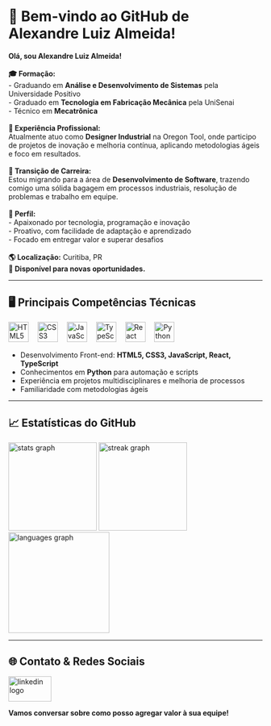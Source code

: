 <h1 align="left">🎯 Bem-vindo ao GitHub de Alexandre Luiz Almeida!</h1>

<p align="left">
  <strong>Olá, sou Alexandre Luiz Almeida!</strong><br>
  <br>
  <strong>🎓 Formação:</strong> <br>
  - Graduando em <b>Análise e Desenvolvimento de Sistemas</b> pela Universidade Positivo<br>
  - Graduado em <b>Tecnologia em Fabricação Mecânica</b> pela UniSenai<br>
  - Técnico em <b>Mecatrônica</b><br>
  <br>
  <strong>💼 Experiência Profissional:</strong><br>
  Atualmente atuo como <b>Designer Industrial</b> na Oregon Tool, onde participo de projetos de inovação e melhoria contínua, aplicando metodologias ágeis e foco em resultados.<br>
  <br>
  <strong>🔄 Transição de Carreira:</strong><br>
  Estou migrando para a área de <b>Desenvolvimento de Software</b>, trazendo comigo uma sólida bagagem em processos industriais, resolução de problemas e trabalho em equipe.<br>
  <br>
  <strong>🚀 Perfil:</strong><br>
  - Apaixonado por tecnologia, programação e inovação<br>
  - Proativo, com facilidade de adaptação e aprendizado<br>
  - Focado em entregar valor e superar desafios<br>
  <br>
  <strong>🌎 Localização:</strong> Curitiba, PR<br>
  <strong>🔗 Disponível para novas oportunidades.</strong>
</p>

---

<h2 align="left">🖥️ Principais Competências Técnicas</h2>

<div align="left">
  <img src="https://cdn.jsdelivr.net/gh/devicons/devicon/icons/html5/html5-original.svg" height="40" alt="HTML5" title="HTML5"/>
  <img width="10"/>
  <img src="https://cdn.jsdelivr.net/gh/devicons/devicon/icons/css3/css3-original.svg" height="40" alt="CSS3" title="CSS3"/>
  <img width="10"/>
  <img src="https://cdn.jsdelivr.net/gh/devicons/devicon/icons/javascript/javascript-original.svg" height="40" alt="JavaScript" title="JavaScript"/>
  <img width="10"/>
  <img src="https://cdn.jsdelivr.net/gh/devicons/devicon/icons/typescript/typescript-original.svg" height="40" alt="TypeScript" title="TypeScript"/>
  <img width="10"/>
  <img src="https://cdn.jsdelivr.net/gh/devicons/devicon/icons/react/react-original.svg" height="40" alt="React" title="React"/>
  <img width="10"/>
  <img src="https://cdn.jsdelivr.net/gh/devicons/devicon/icons/python/python-original.svg" height="40" alt="Python" title="Python"/>
</div>

<ul>
  <li>Desenvolvimento Front-end: <b>HTML5, CSS3, JavaScript, React, TypeScript</b></li>
  <li>Conhecimentos em <b>Python</b> para automação e scripts</li>
  <li>Experiência em projetos multidisciplinares e melhoria de processos</li>
  <li>Familiaridade com metodologias ágeis</li>
</ul>

---

<h2 align="left">📈 Estatísticas do GitHub</h2>

<div align="left">
  <img src="https://github-readme-stats.vercel.app/api?username=Alexandre2552&hide_title=false&hide_rank=true&show_icons=true&include_all_commits=true&count_private=true&disable_animations=false&theme=dracula&locale=en&hide_border=true" height="175" alt="stats graph"  />
  <img src="https://streak-stats.demolab.com?user=Alexandre2552&locale=en&mode=daily&theme=dracula&hide_border=true&border_radius=5" height="175" alt="streak graph"  />
  <img src="https://github-readme-stats.vercel.app/api/top-langs?username=Alexandre2552&locale=en&hide_title=false&layout=compact&card_width=320&langs_count=10&theme=dracula&hide_border=true" height="200" alt="languages graph"  />
</div>

---

<h2 align="left">🌐 Contato & Redes Sociais</h2>

<div align="left">
  <a href="https://www.linkedin.com/in/alexandreluizalmeida/" target="_blank">
    <img src="https://raw.githubusercontent.com/maurodesouza/profile-readme-generator/master/src/assets/icons/social/linkedin/default.svg" width="85" height="50" alt="linkedin logo"  />
  </a>
</div>

<p align="left">
  <b>Vamos conversar sobre como posso agregar valor à sua equipe!</b>
</p>
